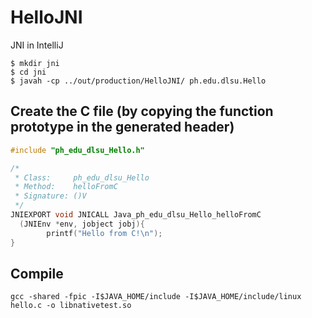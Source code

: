 # HelloJNI

JNI in IntelliJ

```shell
$ mkdir jni
$ cd jni
$ javah -cp ../out/production/HelloJNI/ ph.edu.dlsu.Hello
```

## Create the C file (by copying the function prototype in the generated header)

```c
#include "ph_edu_dlsu_Hello.h"

/*
 * Class:     ph_edu_dlsu_Hello
 * Method:    helloFromC
 * Signature: ()V
 */
JNIEXPORT void JNICALL Java_ph_edu_dlsu_Hello_helloFromC
  (JNIEnv *env, jobject jobj){
  		printf("Hello from C!\n");
}
```

## Compile

```
gcc -shared -fpic -I$JAVA_HOME/include -I$JAVA_HOME/include/linux hello.c -o libnativetest.so
```
